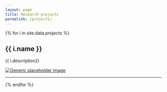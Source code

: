 ```yaml
---
layout: page
title: Research projects
permalink: /projects/
---
```


{% for i in site.data.projects %}
<div class="row featurette">
  <div class="col-md-7">
    <h2 class="featurette-heading">{{ i.name }}<span class="text-muted"></span></h2>
    <p class="lead">{{ i.description}}</p>
  </div>
  <div class="col-md-5">
    <a href="{{ i.webpage }}"><img class="featurette-image img-responsive" src="/img/{{ i.image }}" alt="Generic placeholder image"></a>
  </div>
</div>
<hr class="featurette-divider">
{% endfor %}

